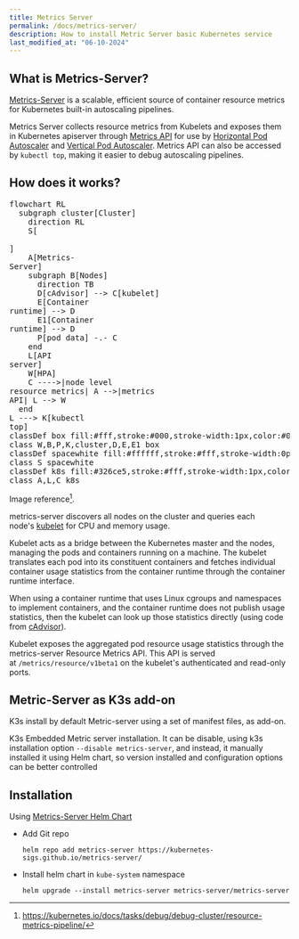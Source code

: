 ```yaml
---
title: Metrics Server
permalink: /docs/metrics-server/
description: How to install Metric Server basic Kubernetes service
last_modified_at: "06-10-2024"
---
```


## What is Metrics-Server?

[Metrics-Server](https://github.com/kubernetes-sigs/metrics-server) is a scalable, efficient source of container resource metrics for Kubernetes built-in autoscaling pipelines.

Metrics Server collects resource metrics from Kubelets and exposes them in Kubernetes apiserver through [Metrics API](https://github.com/kubernetes/metrics) for use by [Horizontal Pod Autoscaler](https://kubernetes.io/docs/tasks/run-application/horizontal-pod-autoscale/) and [Vertical Pod Autoscaler](https://github.com/kubernetes/autoscaler/tree/master/vertical-pod-autoscaler/). Metrics API can also be accessed by `kubectl top`, making it easier to debug autoscaling pipelines.


## How does it works?


<pre class="mermaid">
flowchart RL
  subgraph cluster[Cluster]
    direction RL
    S[<br><br>]
    A[Metrics-<br>Server]
    subgraph B[Nodes]
      direction TB
      D[cAdvisor] --> C[kubelet]
      E[Container<br>runtime] --> D
      E1[Container<br>runtime] --> D
      P[pod data] -.- C
    end
    L[API<br>server]
    W[HPA]
    C ---->|node level<br>resource metrics| A -->|metrics<br>API| L --> W
  end
L ---> K[kubectl<br>top]
classDef box fill:#fff,stroke:#000,stroke-width:1px,color:#000;
class W,B,P,K,cluster,D,E,E1 box
classDef spacewhite fill:#ffffff,stroke:#fff,stroke-width:0px,color:#000
class S spacewhite
classDef k8s fill:#326ce5,stroke:#fff,stroke-width:1px,color:#fff;
class A,L,C k8s
</pre>
Image reference[^1].


metrics-server discovers all nodes on the cluster and queries each node's [kubelet](https://kubernetes.io/docs/reference/command-line-tools-reference/kubelet/) for CPU and memory usage.

Kubelet acts as a bridge between the Kubernetes master and the nodes, managing the pods and containers running on a machine. The kubelet translates each pod into its constituent containers and fetches individual container usage statistics from the container runtime through the container runtime interface.

When using a container runtime that uses Linux cgroups and namespaces to implement containers, and the container runtime does not publish usage statistics, then the kubelet can look up those statistics directly (using code from [cAdvisor](https://github.com/google/cadvisor)).

Kubelet exposes the aggregated pod resource usage statistics through the metrics-server Resource Metrics API. This API is served at `/metrics/resource/v1beta1` on the kubelet's authenticated and read-only ports.

[^1]: https://kubernetes.io/docs/tasks/debug/debug-cluster/resource-metrics-pipeline/


## Metric-Server as K3s add-on

K3s install by default Metric-server using a set of manifest files, as add-on.

K3s Embedded Metric server installation. It can be disable, using k3s installation option `--disable metrics-server`, and instead, it manually installed it using Helm chart, so version installed and configuration options can be better controlled

## Installation

Using [Metrics-Server Helm Chart](https://github.com/kubernetes-sigs/metrics-server/tree/master/charts/metrics-server)

- Add Git repo

  ```shell
  helm repo add metrics-server https://kubernetes-sigs.github.io/metrics-server/
  ```

- Install helm chart in `kube-system` namespace
  ```shell
  helm upgrade --install metrics-server metrics-server/metrics-server

